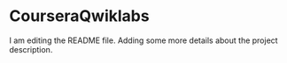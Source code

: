 # CourseraQwiklabs
I am editing the README file. Adding some more details about the project description.

